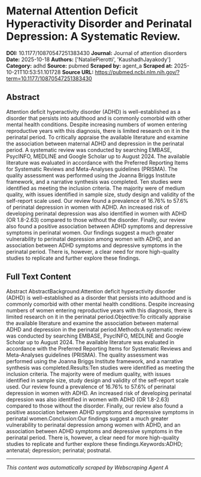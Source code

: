 # Maternal Attention Deficit Hyperactivity Disorder and Perinatal Depression: A Systematic Review.

**DOI:** 10.1177/10870547251383430
**Journal:** Journal of attention disorders
**Date:** 2025-10-18
**Authors:** ['NataliePierotti', 'KaushadhJayakody']
**Category:** adhd
**Source:** pubmed
**Scraped by:** agent_a
**Scraped at:** 2025-10-21T10:53:51.101728
**Source URL:** https://pubmed.ncbi.nlm.nih.gov/?term=10.1177/10870547251383430

## Abstract

Attention deficit hyperactivity disorder (ADHD) is well-established as a disorder that persists into adulthood and is commonly comorbid with other mental health conditions. Despite increasing numbers of women entering reproductive years with this diagnosis, there is limited research on it in the perinatal period.
To critically appraise the available literature and examine the association between maternal ADHD and depression in the perinatal period.
A systematic review was conducted by searching EMBASE, PsycINFO, MEDLINE and Google Scholar up to August 2024. The available literature was evaluated in accordance with the Preferred Reporting Items for Systematic Reviews and Meta-Analyses guidelines (PRISMA). The quality assessment was performed using the Joanna Briggs Institute framework, and a narrative synthesis was completed.
Ten studies were identified as meeting the inclusion criteria. The majority were of medium quality, with issues identified in sample size, study design and validity of the self-report scale used. Our review found a prevalence of 16.76% to 57.6% of perinatal depression in women with ADHD. An increased risk of developing perinatal depression was also identified in women with ADHD (OR 1.8-2.63) compared to those without the disorder. Finally, our review also found a positive association between ADHD symptoms and depressive symptoms in perinatal women.
Our findings suggest a much greater vulnerability to perinatal depression among women with ADHD, and an association between ADHD symptoms and depressive symptoms in the perinatal period. There is, however, a clear need for more high-quality studies to replicate and further explore these findings.

## Full Text Content

Abstract AbstractBackground:Attention deficit hyperactivity disorder (ADHD) is well-established as a disorder that persists into adulthood and is commonly comorbid with other mental health conditions. Despite increasing numbers of women entering reproductive years with this diagnosis, there is limited research on it in the perinatal period.Objective:To critically appraise the available literature and examine the association between maternal ADHD and depression in the perinatal period.Methods:A systematic review was conducted by searching EMBASE, PsycINFO, MEDLINE and Google Scholar up to August 2024. The available literature was evaluated in accordance with the Preferred Reporting Items for Systematic Reviews and Meta-Analyses guidelines (PRISMA). The quality assessment was performed using the Joanna Briggs Institute framework, and a narrative synthesis was completed.Results:Ten studies were identified as meeting the inclusion criteria. The majority were of medium quality, with issues identified in sample size, study design and validity of the self-report scale used. Our review found a prevalence of 16.76% to 57.6% of perinatal depression in women with ADHD. An increased risk of developing perinatal depression was also identified in women with ADHD (OR 1.8-2.63) compared to those without the disorder. Finally, our review also found a positive association between ADHD symptoms and depressive symptoms in perinatal women.Conclusion:Our findings suggest a much greater vulnerability to perinatal depression among women with ADHD, and an association between ADHD symptoms and depressive symptoms in the perinatal period. There is, however, a clear need for more high-quality studies to replicate and further explore these findings.Keywords:ADHD; antenatal; depression; perinatal; postnatal.

---
*This content was automatically scraped by Webscraping Agent A*
